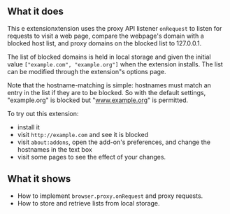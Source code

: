 
## What it does

This e extensionxtension uses the proxy API listener `onRequest` to listen for requests to visit a web page, compare the webpage's domain with a blocked host list, and proxy domains on the blocked list to 127.0.0.1.

The list of blocked domains is held in local storage and given the initial value `["example.com", "example.org"]` when the extension installs. The list can be modified through the extension"s options page.

Note that the hostname-matching is simple: hostnames must match an entry in the list if they are to be blocked. So with the default settings, "example.org" is blocked but "www.example.org" is permitted.

To try out this extension:
* install it
* visit `http://example.com` and see it is blocked
* visit `about:addons`, open the add-on's preferences, and change the hostnames in the text box
* visit some pages to see the effect of your changes.

## What it shows

* How to implement `browser.proxy.onRequest` and proxy requests.
* How to store and retrieve lists from local storage.
